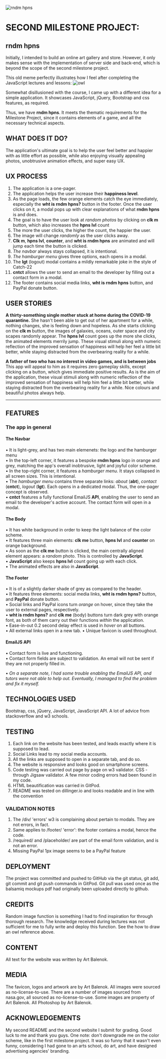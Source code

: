![rndm hpns](https://artrage.github.io/rndmhpns/assets/images/logo.png)

# SECOND MILESTONE PROJECT: 
## rndm hpns

Initially, I intended to build an online art gallery and store. However, it only makes sense with the implementation of server side and back-end, which is beyond the scope of the second milestone project.

This old meme perfectly illustrates how I feel after completing the JavaScript lectures and lessons:
![owl](https://external-preview.redd.it/DodWFQ9mQkVyWoKFa0ZIu12PYrPo3P2T0taaK-lgJCo.png?auto=webp&s=c180684f48b01ff6f2cbc72e080067039943de07)

Somewhat disillusioned with the course, I came up with a different idea for a simple application. It showcases JavaScript, jQuery, Bootstrap and css features, as required.

Thus, we have **rndm hpns**.
It meets the thematic requirements for the Milestone Project, since it contains elements of a game, and all the necessary technical aspects.

## WHAT DOES IT DO?
The application's ultimate goal is to help the user feel better and happier with as little effort as possible, while also enjoying visually appealing photos, unobtrusive animation effects, and super easy UX.

## UX PROCESS

1. The application is a one-pager.
2. The application helps the user increase their **happiness level**.
3. As the page loads, the few orange elements catch the eye immediately, especially the **wht is rndm hpns?** button in the footer. Once the user clicks on it, a modal pops up with clear explanations of what **rndm hpns** is and does.
4. The goal is to have the user look at *random photos* by clicking on **clk m** button, which also increases the **hpns lvl** count
5. The more the user clicks, the higher the count, the happier the user.
6. The image will change *randomly* as the user clicks away.
7. **Clk m**, **hpns lvl**, **counter**, and **wht is rndm hpns** are animated and will jump each time the button is clicked.
8. *The navbar* always stays collapsed, it is intentional. 
9. *The hamburger menu* gives three options, each opens in a modal. 
10. The **lgt** (logout) modal contains a mildly remarkable joke in the style of Catch-22
11. **cntct** allows the user to send an email to the developer by filling out a contact form in a modal.
12. The footer contains social media links, **wht is rndm hpns** button, and PayPal donate button.

## USER STORIES 
**A thirty-something single mother stuck at home during the COVID-19 quarantine.**
She hasn't been able to get out of her apartment for a while, nothing changes, she is feeling down and hopeless.
As she starts clicking on the **clk m** button, the images of galaxies, oceans, outer space and city scapes randomly appear.
The **hpns lvl** count goes up the more she clicks, the animated elements merrily jump.
These visual stimuli along with numeric reflection of the improved sensation of happiness will help her feel a little bit better, while staying distracted from the overbearing reality for a while.

**A father of two who has no interest in video games, and is between jobs**
This app will appeal to him as it requires zero gameplay skills, except clicking on a button, which gives immediate positive results. 
As is the aim of the application, these visual stimuli along with numeric reflection of the improved sensation of happiness will help him feel a little bit better, while staying distracted from the overbearing reality for a while.
Nice colours and beautiful photos always help.

**  **

## FEATURES

###	The app in general
#### The Navbar
•   It is light-grey, and has two main elemenets: the logo and the hamburger menu <br>
•   In the top-left corner, it features a bespoke **rndm hpns** logo in orange and grey, matching the app's overall inobtrusive, light and joyful color scheme.<br>
•   In the top-right corner, it features a *hamburger menu*. It stays collapsed in all screen sizes. This is intentional.<br>
•   The *hamburger menu* contains three separate links: *about* (**abt**), *contact* (**cntct**), *logout* (**lgt**). Each opens in a dedicated modal. Thus, the one-pager concept is observed.<br>
• **cntct** features a fully functional EmailJS **API**, enabling the user to send an email to the developer's active account. The contact form will open in a modal.

#### The Body
•   It has white background in order to keep the light balance of the color scheme.<br>
•	It features three main elements: **clk me** button, **hpns lvl** and **counter** on orange background.<br>
•   As soon as the **clk me** button is clicked, the main centrally aligned element appears: a *random* photo. This is controlled by **JavaScript**.<br>
•   **JavaScript** also keeps **hpns lvl** count going up with each click.<br>
•   The animated effects are also in **JavaScript**.

#### The Footer
•	It is of a slightly darker shade of grey as compared to the header.<br>
•	It features three elements: social media links, **wht is rndm hpns?** button, and **PayPal** donate button.<br>
•   Social links and PayPal icons turn *orange* on hover, since they take the user to external pages, respectively.<br>
•	**wht is rndm hpns?** and **clk me** (body) buttons turn dark grey with orange font, as both of them carry out their functions *within* the application.<br>
•	Ease-in-out 0.2 second delay effect is used in *hover* on all buttons.<br>
•	All external links open in a new tab.
•   Unique favicon is used throughout.

#### EmailJS API
• 	Contact form is live and functioning.<br>
• 	Contact form fields are subject to validation. An email will not be sent if they are not properly filled in.<br>

• 	*On a separate note, I had some trouble enabling the EmailJS API, and tutors were not able to help out. Eventually, I managed to find the problem and fix it myself.* 

## TECHNOLOGIES USED
Bootstrap, css, jQuery, JavaScript, JavaScript API.
A lot of advice from stackoverflow and w3 schools.

## TESTING
1.	Each link on the website has been tested, and leads exactly where it is supposed to lead.
2.	Social Links lead to my social media accounts.
3.	All the links are supposed to open in a separate tab, and do so.
4.	The website is responsive and looks good on smartphone screens.
5.	Code testing was carried out page by page on w3 validator. CSS - through Jigsaw validator. A few minor coding errors had been found in my code. 
6.	HTML beautification was carried in GitPod.
7.  README was tested on dillinger.io and looks readable and in line with the convention

### VALIDATION NOTES
1. The /div/ 'errors' w3 is complaining about pertain to modals. They are not errors, in fact.
2. Same applies to /footer/ 'error': the footer contains a modal, hence the code.
3. /required/ and /placeholder/ are part of the email form validation, and is not an error.
4. Missing PayPal 1px image seems to be a PayPal feature

## DEPLOYMENT
The project was committed and pushed to GitHub via the git status, git add, git commit and git push commands in GitPod.
Git pull was used once as the balsamiq mockups pdf had originally been uploaded directly to github.

## CREDITS
Random image function is something I had to find inspiration for through thorough research. The knowledge received during lectures was not sufficient for me to fully write and deploy this function.
See the how to draw an owl reference above.

## CONTENT
All text for the website was written by Art Balenok.

## MEDIA
The favicon, logos and artwork are by Art Balenok.
All images were sourced as no-license-to-use.
There are a number of images sourced from nasa.gov, all sourced as no-license-to-use.
Some images are property of Art Balenok.
All Photoshop by Art Balenok. 

## ACKNOWLEDGEMENTS

My second README and the second website I submit for grading. 
Good luck to me and thank you guys. 
One note: don't downgrade me on the color scheme, like in the first milestone project. It was so funny that it wasn't even funny, considering I had gone to an arts school, do art, and have designed advertising agencies' branding.
